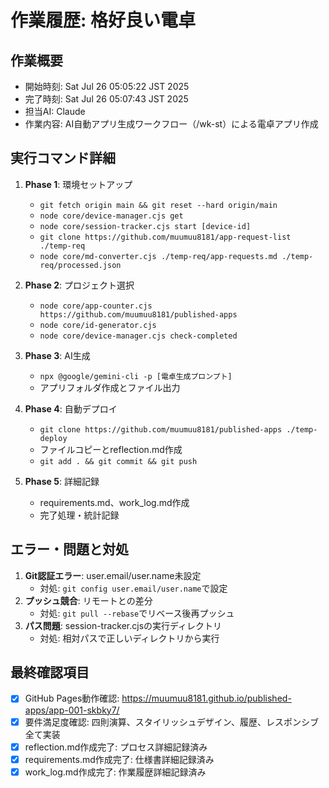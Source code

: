 # 作業履歴: 格好良い電卓

## 作業概要
- 開始時刻: Sat Jul 26 05:05:22 JST 2025
- 完了時刻: Sat Jul 26 05:07:43 JST 2025
- 担当AI: Claude
- 作業内容: AI自動アプリ生成ワークフロー（/wk-st）による電卓アプリ作成

## 実行コマンド詳細
1. **Phase 1**: 環境セットアップ
   - `git fetch origin main && git reset --hard origin/main`
   - `node core/device-manager.cjs get`
   - `node core/session-tracker.cjs start [device-id]`
   - `git clone https://github.com/muumuu8181/app-request-list ./temp-req`
   - `node core/md-converter.cjs ./temp-req/app-requests.md ./temp-req/processed.json`

2. **Phase 2**: プロジェクト選択
   - `node core/app-counter.cjs https://github.com/muumuu8181/published-apps`
   - `node core/id-generator.cjs`
   - `node core/device-manager.cjs check-completed`

3. **Phase 3**: AI生成
   - `npx @google/gemini-cli -p [電卓生成プロンプト]`
   - アプリフォルダ作成とファイル出力

4. **Phase 4**: 自動デプロイ
   - `git clone https://github.com/muumuu8181/published-apps ./temp-deploy`
   - ファイルコピーとreflection.md作成
   - `git add . && git commit && git push`

5. **Phase 5**: 詳細記録
   - requirements.md、work_log.md作成
   - 完了処理・統計記録

## エラー・問題と対処
1. **Git認証エラー**: user.email/user.name未設定
   - 対処: `git config user.email/user.name`で設定
2. **プッシュ競合**: リモートとの差分
   - 対処: `git pull --rebase`でリベース後再プッシュ
3. **パス問題**: session-tracker.cjsの実行ディレクトリ
   - 対処: 相対パスで正しいディレクトリから実行

## 最終確認項目
- [x] GitHub Pages動作確認: https://muumuu8181.github.io/published-apps/app-001-skbky7/
- [x] 要件満足度確認: 四則演算、スタイリッシュデザイン、履歴、レスポンシブ全て実装
- [x] reflection.md作成完了: プロセス詳細記録済み  
- [x] requirements.md作成完了: 仕様書詳細記録済み
- [x] work_log.md作成完了: 作業履歴詳細記録済み